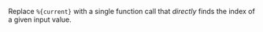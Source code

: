 Replace `%{current}` with a single function call that _directly_ finds the index 
of a given input value.